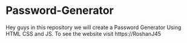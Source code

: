 # Password-Generator
Hey guys in this repository we will create a Password Generator Using HTML CSS and JS. To see the website visit https://RoshanJ45
